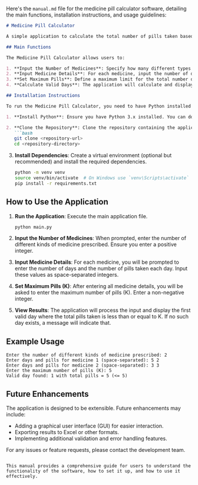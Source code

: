 Here's the `manual.md` file for the medicine pill calculator software, detailing the main functions, installation instructions, and usage guidelines:

```markdown
# Medicine Pill Calculator

A simple application to calculate the total number of pills taken based on prescribed medicines over a specified number of days.

## Main Functions

The Medicine Pill Calculator allows users to:

1. **Input the Number of Medicines**: Specify how many different types of medicines are prescribed.
2. **Input Medicine Details**: For each medicine, input the number of days it is prescribed and the number of pills taken each day.
3. **Set Maximum Pills**: Define a maximum limit for the total number of pills that can be taken on any given day.
4. **Calculate Valid Days**: The application will calculate and display the first day where the total number of pills taken is less than or equal to the specified maximum.

## Installation Instructions

To run the Medicine Pill Calculator, you need to have Python installed on your machine. Follow these steps to set up the environment:

1. **Install Python**: Ensure you have Python 3.x installed. You can download it from [python.org](https://www.python.org/downloads/).

2. **Clone the Repository**: Clone the repository containing the application files.
   ```bash
   git clone <repository-url>
   cd <repository-directory>
   ```

3. **Install Dependencies**: Create a virtual environment (optional but recommended) and install the required dependencies.
   ```bash
   python -m venv venv
   source venv/bin/activate  # On Windows use `venv\Scripts\activate`
   pip install -r requirements.txt
   ```

## How to Use the Application

1. **Run the Application**: Execute the main application file.
   ```bash
   python main.py
   ```

2. **Input the Number of Medicines**: When prompted, enter the number of different kinds of medicine prescribed. Ensure you enter a positive integer.

3. **Input Medicine Details**: For each medicine, you will be prompted to enter the number of days and the number of pills taken each day. Input these values as space-separated integers.

4. **Set Maximum Pills (K)**: After entering all medicine details, you will be asked to enter the maximum number of pills (K). Enter a non-negative integer.

5. **View Results**: The application will process the input and display the first valid day where the total pills taken is less than or equal to K. If no such day exists, a message will indicate that.

## Example Usage

```
Enter the number of different kinds of medicine prescribed: 2
Enter days and pills for medicine 1 (space-separated): 5 2
Enter days and pills for medicine 2 (space-separated): 3 3
Enter the maximum number of pills (K): 5
Valid day found: 1 with total pills = 5 (<= 5)
```

## Future Enhancements

The application is designed to be extensible. Future enhancements may include:

- Adding a graphical user interface (GUI) for easier interaction.
- Exporting results to Excel or other formats.
- Implementing additional validation and error handling features.

For any issues or feature requests, please contact the development team.

```

This manual provides a comprehensive guide for users to understand the functionality of the software, how to set it up, and how to use it effectively.